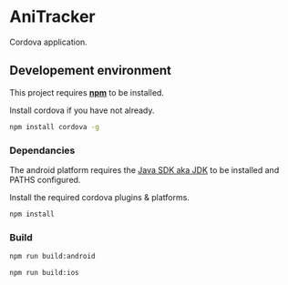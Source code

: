 # AniTracker

Cordova application.

## Developement environment

This project requires **[npm](https://www.npmjs.com/)** to be installed.

Install cordova if you have not already.

```bash
npm install cordova -g
```

### Dependancies

The android platform requires the [Java SDK aka JDK](http://www.oracle.com/technetwork/java/javase/downloads/index.html) to be installed and PATHS configured.

Install the required cordova plugins & platforms.
```bash
npm install
```

### Build

```bash
npm run build:android
```

```bash
npm run build:ios
```